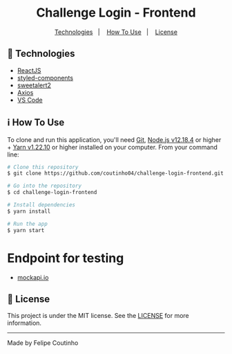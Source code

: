<h1 align="center">
  Challenge Login - Frontend
</h1>

<p align="center">
  <a href="#rocket-technologies">Technologies</a>&nbsp;&nbsp;&nbsp;|&nbsp;&nbsp;&nbsp;
  <a href="#information_source-how-to-use">How To Use</a>&nbsp;&nbsp;&nbsp;|&nbsp;&nbsp;&nbsp;
  <a href="#memo-license">License</a>
</p>

## :rocket: Technologies

- [ReactJS](https://reactjs.org/)
- [styled-components](https://www.styled-components.com/)
- [sweetalert2](https://sweetalert2.github.io/)
- [Axios](https://github.com/axios/axios)
- [VS Code][vc]

## :information_source: How To Use

To clone and run this application, you'll need [Git](https://git-scm.com), [Node.js v12.18.4][nodejs] or higher + [Yarn v1.22.10][yarn] or higher installed on your computer. From your command line:

```bash
# Clone this repository
$ git clone https://github.com/coutinho04/challenge-login-frontend.git

# Go into the repository
$ cd challenge-login-frontend

# Install dependencies
$ yarn install

# Run the app
$ yarn start

```
# Endpoint for testing
- [mockapi.io](https://602ed55b4410730017c515c7.mockapi.io/users)

## :memo: License

This project is under the MIT license. See the [LICENSE](https://github.com/lukemorales/rocketshoes-react-native/blob/master/LICENSE) for more information.

---

Made by Felipe Coutinho

[nodejs]: https://nodejs.org/
[yarn]: https://yarnpkg.com/
[vc]: https://code.visualstudio.com/
